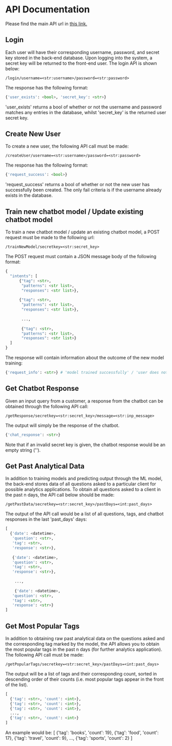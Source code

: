 # API Documentation
Please find the main API url in <a href='http://ec2-18-135-99-244.eu-west-2.compute.amazonaws.com/'>this link.</a>

## Login
Each user will have their corresponding username, password, and secret key stored in the back-end database. Upon logging into the system, a secret key will be returned
to the front-end user. The login API is shown below:
```
/login/username=<str:username>/password=<str:password>
```
The response has the following format:
```python
{'user_exists': <bool>, 'secret_key': <str>}
```
'user_exists' returns a bool of whether or not the username and password matches any entries in the database, whilst 'secret_key' is the returned user secret key.


## Create New User
To create a new user, the following API call must be made:
```
/createUser/username=<str:username>/password=<str:password>
```
The response has the following format:
```python
{'request_success': <bool>}
```
'request_success' returns a bool of whether or not the new user has successfully been created. The only fail criteria is if the username already exists in the database.

## Train new chatbot model / Update existing chatbot model
To train a new chatbot model / update an existing chatbot model, a POST request must be made to the following url:
```
/trainNewModel/secretkey=<str:secret_key>
```
The POST request must contain a JSON message body of the following format:
```python
{
  "intents": [
      {"tag": <str>, 
       "patterns": <str list>,
       "responses": <str list>},
       
      {"tag": <str>, 
       "patterns": <str list>,
       "responses": <str list>}, 
       
       ...,
       
       {"tag": <str>, 
       "patterns": <str list>,
       "responses": <str list>}
  ]
}
```
The response will contain information about the outcome of the new model training:
```python
{'request_info': <str>} # 'model trained successfully' / 'user does not exist' / 'json data not parsed correctly'
```

## Get Chatbot Response
Given an input query from a customer, a response from the chatbot can be obtained through the following API call:
```
/getResponse/secretkey=<str:secret_key>/message=<str:inp_message>
```
The output will simply be the response of the chatbot. 
```python
{'chat_response': <str>} 
```
Note that if an invalid secret key is given, the chatbot response would be an empty string ('').


## Get Past Analytical Data
In addition to training models and predicting output through the ML model, the back-end stores data of all questions asked to a particular client for possible
analytics applications. To obtain all questions asked to a client in the past n days, the API call below should be made:
```
/getPastData/secretkey=<str:secret_key>/pastDays=<int:past_days>
```
The output of the API call would be a list of all questions, tags, and chatbot responses in the last 'past_days' days:
```python
[
  {'date': <datetime>,
   'question': <str>,
   'tag': <str>,
   'response': <str>},
   
   {'date': <datetime>,
   'question': <str>,
   'tag': <str>,
   'response': <str>},
  
    ...,
    
    {'date': <datetime>,
   'question': <str>,
   'tag': <str>,
   'response': <str>}
]
```

## Get Most Popular Tags
In addition to obtaining raw past analytical data on the questions asked and the corresponding tag marked by the model, the API allows you to obtain the most popular
tags in the past n days (for further analytics application). The following API call must be made:
```
/getPopularTags/secretkey=<str:secret_key>/pastDays=<int:past_days>
```
The output will be a list of tags and their corresponding count, sorted in descending order of their counts (i.e. most popular tags appear in the front of the list).
```python
[
  {'tag': <str>, 'count': <int>},
  {'tag': <str>, 'count': <int>},
  {'tag': <str>, 'count': <int>},
  ...,
  {'tag': <str>, 'count': <int>}
]
```
An example would be:
[
  {'tag': 'books', 'count': 19},
  {'tag': 'food', 'count': 17},
  {'tag': 'travel', 'count': 9},
  ...,
  {'tag': 'sports', 'count': 2}
]